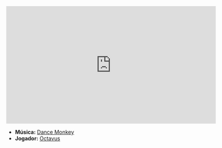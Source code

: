 <iframe width="560" height="315" src="https://www.youtube.com/embed/q0hyYWKXF0Q?si=kOiL_07mHGRp18nZ" title="YouTube video player" frameborder="0" allow="accelerometer; autoplay; clipboard-write; encrypted-media; gyroscope; picture-in-picture; web-share" referrerpolicy="strict-origin-when-cross-origin" allowfullscreen></iframe>

- **Música:** [Dance Monkey](content/Músicas/Dance%20Monkey.md)
- **Jogador:** [Octavus](content/Jogadores/Octavus.md)